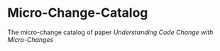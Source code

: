# Micro-Change-Catalog
The micro-change catalog of paper _Understanding Code Change with Micro-Changes_